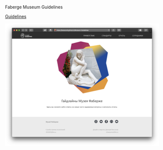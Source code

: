 Faberge Museum Guidelines
 
 [Guidelines](https://bessondi.github.io/Museum-Guidelines/)
 
 ![Preview Image](Preview.png)